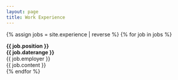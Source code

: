 ```yaml
---
layout: page
title: Work Experience
---
```


{% assign jobs = site.experience | reverse %}
{% for job in jobs %}
<div class="grid experience-entry">
  <div class="cell cell--12 cell--md-9"><strong>
    {{ job.position }}
  </strong></div>
  <div class="cell cell--12 cell--md-3"><strong>
    {{ job.daterange }}
  </strong></div>
  <div class="cell cell--12 employer">
    {{ job.employer }}
  </div>
  <div class="cell cell--12">
    {{ job.content }}
  </div>
</div>
{% endfor %}
